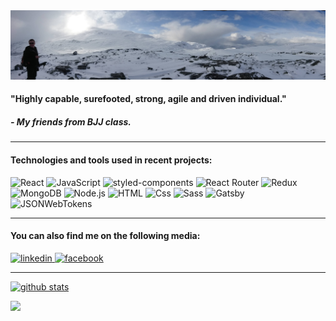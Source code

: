 <img src='/longView.JPG' alt='myPoorFeet'/>

#### "Highly capable, surefooted, strong, agile and driven individual." 
##### _- My friends from BJJ class._

---

#### Technologies and tools used in recent projects:
<p>
  <img alt="React" src="https://img.shields.io/badge/React-61DAFB?logo=react&logoColor=white&style=flat" />
  <img alt="JavaScript" src="https://img.shields.io/badge/JavaScript-F7DF1E?logo=javascript&logoColor=white&style=flat" />
  <img alt="styled-components" src="https://img.shields.io/badge/styled-components-DB7093?logo=styled-components&logoColor=white&style=flat" />
  <img alt="React Router" src="https://img.shields.io/badge/React Router-CA4245?logo=React-router&logoColor=white&style=flat" />
  <img alt="Redux" src="https://img.shields.io/badge/Redux-764ABC?logo=Redux&logoColor=white&style=flat" />
  <img alt="MongoDB" src="https://img.shields.io/badge/MongoDB-47A248?logo=mongodb&logoColor=white&style=flat" />
  <img alt="Node.js" src="https://img.shields.io/badge/Node.js-339933?logo=node.js&logoColor=white&style=flat" />
  <img alt="HTML" src="https://img.shields.io/badge/HTML-E34F26?logo=html5&logoColor=white&style=flat" />
  <img alt="Css" src="https://img.shields.io/badge/CSS-1572B6?logo=css3&logoColor=white&style=flat" />
  <img alt="Sass" src="https://img.shields.io/badge/Sass-CC6699?logo=sass&logoColor=white&style=flat" />
  <img alt="Gatsby" src="https://img.shields.io/badge/Gatsby-663399?logo=gatsby&logoColor=white&style=flat" />
  <img alt="JSONWebTokens" src="https://img.shields.io/badge/JSON Web Tokens-000000?logo=json-web-tokens&logoColor=white&style=flat" />
</p>

---

#### You can also find me on the following media:
<p>
<a href='https://www.linkedin.com/in/maciej-figat/'>
<img alt="linkedin" src="https://img.shields.io/badge/LinkedIn-0077B5?logo=linkedin&logoColor=white&style=flat" />
</a>
<a href='https://www.facebook.com/maciej.figat/'>
<img alt="facebook" src="https://img.shields.io/badge/Facebook-1877F2?logo=Facebook&logoColor=white&style=flat" />
</a>
</p>

---

<a href='https://github-readme-stats.vercel.app/api?username=MaciejFigat'><img alt="github stats" src="https://img.shields.io/badge/Github Stats-181717?logo=github&logoColor=white&style=flat" /></a>

<img
  src="https://github-readme-stats.vercel.app/api?username=maciejfigat&count_private=true&title_color=FD9047&icon_color=FD9047&text_color=0C2233&custom_title=Maciej+Figat's+GitHub+Stats&show_icons=true?theme=dark"
/>


